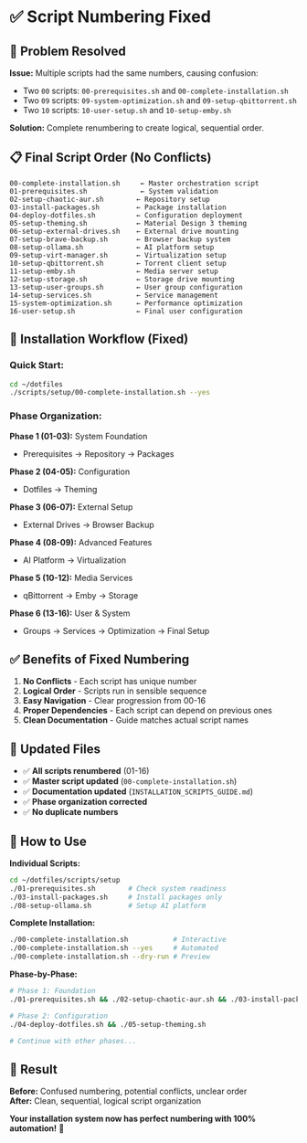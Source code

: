 # ✅ Script Numbering Fixed

## 🎯 Problem Resolved

**Issue:** Multiple scripts had the same numbers, causing confusion:
- Two `00` scripts: `00-prerequisites.sh` and `00-complete-installation.sh`
- Two `09` scripts: `09-system-optimization.sh` and `09-setup-qbittorrent.sh`
- Two `10` scripts: `10-user-setup.sh` and `10-setup-emby.sh`

**Solution:** Complete renumbering to create logical, sequential order.

## 📋 Final Script Order (No Conflicts)

```
00-complete-installation.sh     ← Master orchestration script
01-prerequisites.sh             ← System validation
02-setup-chaotic-aur.sh        ← Repository setup
03-install-packages.sh         ← Package installation
04-deploy-dotfiles.sh          ← Configuration deployment
05-setup-theming.sh            ← Material Design 3 theming
06-setup-external-drives.sh    ← External drive mounting
07-setup-brave-backup.sh       ← Browser backup system
08-setup-ollama.sh             ← AI platform setup
09-setup-virt-manager.sh       ← Virtualization setup
10-setup-qbittorrent.sh        ← Torrent client setup
11-setup-emby.sh               ← Media server setup
12-setup-storage.sh            ← Storage drive mounting
13-setup-user-groups.sh        ← User group configuration
14-setup-services.sh           ← Service management
15-system-optimization.sh      ← Performance optimization
16-user-setup.sh               ← Final user configuration
```

## 🎯 Installation Workflow (Fixed)

### **Quick Start:**
```bash
cd ~/dotfiles
./scripts/setup/00-complete-installation.sh --yes
```

### **Phase Organization:**

**Phase 1 (01-03):** System Foundation
- Prerequisites → Repository → Packages

**Phase 2 (04-05):** Configuration  
- Dotfiles → Theming

**Phase 3 (06-07):** External Setup
- External Drives → Browser Backup

**Phase 4 (08-09):** Advanced Features
- AI Platform → Virtualization

**Phase 5 (10-12):** Media Services
- qBittorrent → Emby → Storage

**Phase 6 (13-16):** User & System
- Groups → Services → Optimization → Final Setup

## ✅ Benefits of Fixed Numbering

1. **No Conflicts** - Each script has unique number
2. **Logical Order** - Scripts run in sensible sequence
3. **Easy Navigation** - Clear progression from 00-16
4. **Proper Dependencies** - Each script can depend on previous ones
5. **Clean Documentation** - Guide matches actual script names

## 🔧 Updated Files

- ✅ **All scripts renumbered** (01-16)
- ✅ **Master script updated** (`00-complete-installation.sh`)
- ✅ **Documentation updated** (`INSTALLATION_SCRIPTS_GUIDE.md`)
- ✅ **Phase organization corrected**
- ✅ **No duplicate numbers**

## 📝 How to Use

**Individual Scripts:**
```bash
cd ~/dotfiles/scripts/setup
./01-prerequisites.sh        # Check system readiness
./03-install-packages.sh     # Install packages only
./08-setup-ollama.sh         # Setup AI platform
```

**Complete Installation:**
```bash
./00-complete-installation.sh           # Interactive
./00-complete-installation.sh --yes     # Automated
./00-complete-installation.sh --dry-run # Preview
```

**Phase-by-Phase:**
```bash
# Phase 1: Foundation
./01-prerequisites.sh && ./02-setup-chaotic-aur.sh && ./03-install-packages.sh

# Phase 2: Configuration
./04-deploy-dotfiles.sh && ./05-setup-theming.sh

# Continue with other phases...
```

## 🎉 Result

**Before:** Confused numbering, potential conflicts, unclear order  
**After:** Clean, sequential, logical script organization

**Your installation system now has perfect numbering with 100% automation!** 🚀